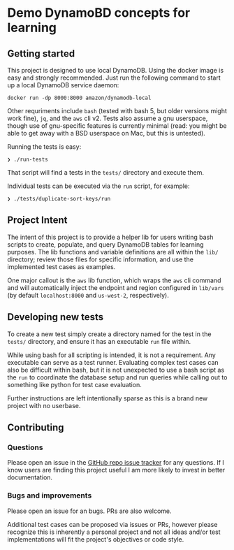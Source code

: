 # Demo DynamoBD concepts for learning

## Getting started

This project is designed to use local DynamoDB. Using the docker image is easy
and strongly recommended. Just run the following command to start up a local
DynamoDB service daemon:

```
docker run -dp 8000:8000 amazon/dynamodb-local
```

Other requriments include `bash` (tested with bash 5, but older versions might
work fine), `jq`, and the `aws` cli v2. Tests also assume a gnu userspace,
though use of gnu-specific features is currently minimal (read: you might be
able to get away with a BSD userspace on Mac, but this is untested).

Running the tests is easy:

```
❯ ./run-tests
```

That script will find a tests in the `tests/` directory and execute them.

Individual tests can be executed via the `run` script, for example:

```
❯ ./tests/duplicate-sort-keys/run
```


## Project Intent

The intent of this project is to provide a helper lib for users writing bash
scripts to create, populate, and query DynamoDB tables for learning purposes.
The lib functions and variable definitions are all within the `lib/` directory;
review those files for specific information, and use the implemented test cases
as examples.

One major callout is the `aws` lib function, which wraps the `aws`
cli command and will automatically inject the endpoint and region configured in
`lib/vars` (by default `localhost:8000` and `us-west-2`, respectively).


## Developing new tests

To create a new test simply create a directory named for the test in the
`tests/` directory, and ensure it has an executable `run` file within.

While using bash for all scripting is intended, it is not a requirement. Any
executable can serve as a test runner. Evaluating complex test cases can also
be difficult within bash, but it is not unexpected to use a bash script as the
`run` to coordinate the database setup and run queries while calling out to
something like python for test case evaluation.

Further instructions are left intentionally sparse as this is a brand new
project with no userbase.


## Contributing

### Questions

Please open an issue in the [GitHub repo issue
tracker](https://github.com/jkeifer/dynamodb-learning-tests/issues) for any
questions. If I know users are finding this project useful I am more likely to
invest in better documentation.

### Bugs and improvements

Please open an issue for an bugs. PRs are also welcome.

Additional test cases can be proposed via issues or PRs, however please
recognize this is inherently a personal project and not all ideas and/or test
implementations will fit the project's objectives or code style.
